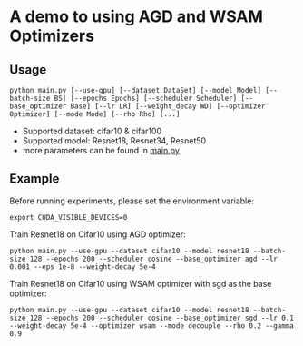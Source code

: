 # A demo to using AGD and WSAM Optimizers

## Usage
```
python main.py [--use-gpu] [--dataset DataSet] [--model Model] [--batch-size BS] [--epochs Epochs] [--scheduler Scheduler] [--base_optimizer Base] [--lr LR] [--weight_decay WD] [--optimizer Optimizer] [--mode Mode] [--rho Rho] [...]
```

- Supported dataset: cifar10 & cifar100
- Supported model: Resnet18, Resnet34, Resnet50
- more parameters can be found in [main.py](./main.py)

## Example
Before running experiments, please set the environment variable:
```
export CUDA_VISIBLE_DEVICES=0
``` 
Train Resnet18 on Cifar10 using AGD optimizer:
```
python main.py --use-gpu --dataset cifar10 --model resnet18 --batch-size 128 --epochs 200 --scheduler cosine --base_optimizer agd --lr 0.001 --eps 1e-8 --weight-decay 5e-4
```

Train Resnet18 on Cifar10 using WSAM optimizer with sgd as the base optimizer:
```
python main.py --use-gpu --dataset cifar10 --model resnet18 --batch-size 128 --epochs 200 --scheduler cosine --base_optimizer sgd --lr 0.1 --weight-decay 5e-4 --optimizer wsam --mode decouple --rho 0.2 --gamma 0.9
```
